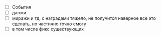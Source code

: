 - [ ] События
- [ ] данжи
- [ ] миражи и тд, с наградами тяжело, не получится наверное все это сделать, но частично точно смогу
- [ ] в том числе фикс существующих